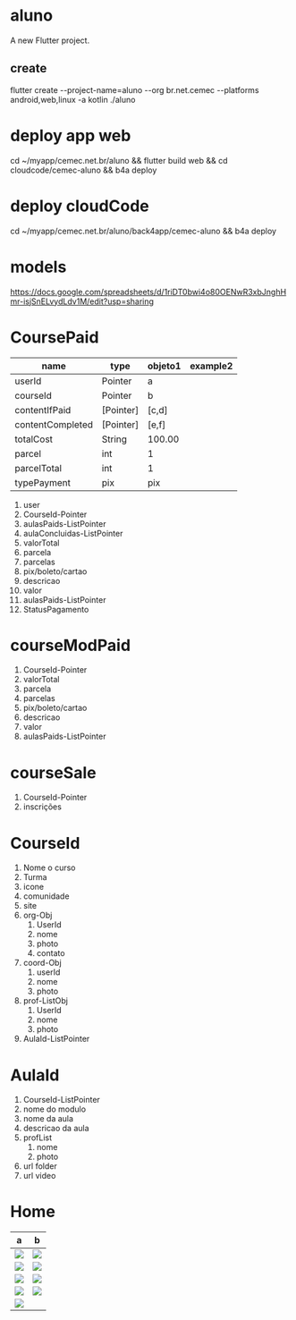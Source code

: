 # aluno

A new Flutter project.

## create

 flutter create --project-name=aluno --org br.net.cemec --platforms android,web,linux -a kotlin ./aluno

# deploy app web

cd ~/myapp/cemec.net.br/aluno && flutter build web && cd cloudcode/cemec-aluno && b4a deploy

# deploy cloudCode
cd ~/myapp/cemec.net.br/aluno/back4app/cemec-aluno && b4a deploy

# models
https://docs.google.com/spreadsheets/d/1riDT0bwi4o80OENwR3xbJnghHmr-isjSnELvydLdv1M/edit?usp=sharing

# CoursePaid
name | type | objeto1 | example2
---|---|---|---
userId | Pointer | a |
courseId | Pointer | b|
contentIfPaid | [Pointer] | [c,d]|
contentCompleted | [Pointer] | [e,f]|
totalCost| String | 100.00|
parcel | int | 1 |
parcelTotal | int | 1 |
typePayment | pix | pix | 

1. user
2. CourseId-Pointer
3. aulasPaids-ListPointer
4. aulaConcluidas-ListPointer
5. valorTotal
6. parcela
7. parcelas
8. pix/boleto/cartao
9. descricao
10. valor
11. aulasPaids-ListPointer
12. StatusPagamento

# courseModPaid
1. CourseId-Pointer
2. valorTotal
3. parcela
4. parcelas
5. pix/boleto/cartao
6. descricao
7. valor
8. aulasPaids-ListPointer

# courseSale
1. CourseId-Pointer
2. inscrições

# CourseId
1. Nome o curso
2. Turma
3. icone
4. comunidade
4. site
6. org-Obj
   1. UserId
   2. nome
   3. photo
   4. contato
7. coord-Obj
   1. userId
   2. nome
   3. photo
8. prof-ListObj
   1. UserId
   2. nome
   3. photo
9. AulaId-ListPointer

# AulaId
1. CourseId-ListPointer
2. nome do modulo
3. nome da aula
4. descricao da aula
5. profList
   1. nome
   2. photo
6. url folder
7. url video

# Home

a|b
---|---
![](readme_files/splash.png)|![](readme_files/login.png)
![](readme_files/register.png)|![](readme_files/home.png)
![](readme_files/course.png)|![](readme_files/purchase_order.png)
![](readme_files/purchase_cart_pix.png)|![](readme_files/purchase_cart_bankslip.png)
![](readme_files/purchase_cart_card.png)|